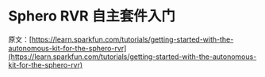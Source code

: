 # Sphero RVR 自主套件入门

原文：[https://learn.sparkfun.com/tutorials/getting-started-with-the-autonomous-kit-for-the-sphero-rvr](https://learn.sparkfun.com/tutorials/getting-started-with-the-autonomous-kit-for-the-sphero-rvr)
